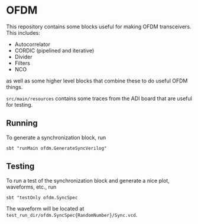 # OFDM

This repository contains some blocks useful for making OFDM transceivers.
This includes:

* Autocorrelator
* CORDIC (pipelined and iterative)
* Divider
* Filters
* NCO

as well as some higher level blocks that combine these to do useful OFDM things.

`src/main/resources` contains some traces from the ADI board that are useful for testing.

## Running
To generate a synchronization block, run
```
sbt "runMain ofdm.GenerateSyncVerilog"
```


## Testing
To run a test of the synchronization block and generate a nice plot, waveforms, etc., run
```
sbt "testOnly ofdm.SyncSpec
```

The waveform will be located at `test_run_dir/ofdm.SyncSpec{RandomNumber}/Sync.vcd`.

